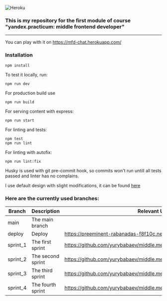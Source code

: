 ![Heroku](https://pyheroku-badge.herokuapp.com/?app=mfd-chat&style=flat)

### This is my repository for the first module of course "yandex.practicum: middle frontend developer"
---

You can play with it on https://mfd-chat.herokuapp.com/

### Installation

```
npm install
```

To test it locally, run:
```
npm run dev
```

For production build use
```
npm run build
```

For serving content with express:
```
npm run start
```

For linting and tests:
```
npm test
npm run lint
```

For linting with autofix:
```
npm run lint:fix
```
Husky is used with git pre-commit hook, so commits won't run untill all tests passed and linter has no complains.

I use default design with slight modifications, it can be found [here](https://www.figma.com/file/xGry8BbtARgzEGHvGRzpXp/Chat_Yury)

### Here are the currently used branches:
| Branch      | Description           | Relevant Url        |
| ----------- | --------------------- | ------------------- |
| main        | The main branch       |
| deploy      | Deploy                | https://preeminent-rabanadas-f8f10c.netlify.app/ |
| sprint_1    | The first sprint      | https://github.com/yurybabaev/middle.messenger.praktikum.yandex/pull/1 |
| sprint_2    | The second sprint     | https://github.com/yurybabaev/middle.messenger.praktikum.yandex/pull/2 |
| sprint_3    | The third sprint      | https://github.com/yurybabaev/middle.messenger.praktikum.yandex/pull/3 |
| sprint_4    | The fourth sprint     | https://github.com/yurybabaev/middle.messenger.praktikum.yandex/pull/4 |


